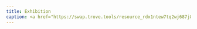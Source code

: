 ```yaml
---
title: Exhibition
caption: <a href="https://swap.trove.tools/resource_rdx1ntew7tq2wj687j858e9g5zf9n9kz58wjdrlu4nz3yvln7ct3zawpmk+component_rdx1cr6gevk9q2n9h6amymzhtpvgdlmv5skq3rnap7wjwdl0hlw2ayqrx3">Get this NFT on TROVE.</a>
---
```

